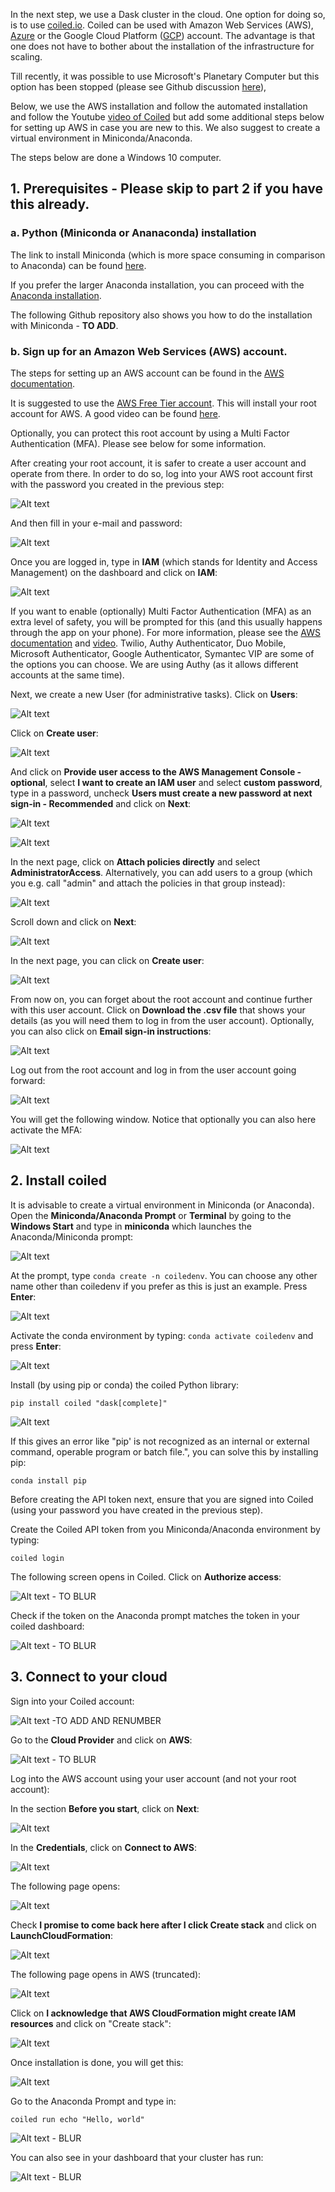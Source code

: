 In the next step, we use a Dask cluster in the cloud. One option for doing so, is to use [coiled.io](https://www.coiled.io/). 
Coiled can be used with Amazon Web Services (AWS), [Azure](https://docs.coiled.io/user_guide/setup/azure/cli.html) or the Google Cloud Platform ([GCP](https://docs.coiled.io/user_guide/setup/gcp/cli.html)) account. The advantage is that one does not have to bother about the installation of the infrastructure for scaling. 

Till recently, it was possible to use Microsoft's Planetary Computer but this option has been stopped (please see Github discussion [here](https://github.com/microsoft/PlanetaryComputer/discussions/347)),

Below, we use the AWS installation and follow the automated installation and follow the Youtube [video of Coiled](https://www.youtube.com/watch?v=d6XouzFP_AY) but add some additional steps below for setting up AWS in case you are new to this.  We also suggest to create a virtual environment in Miniconda/Anaconda. 

The steps below are done a Windows 10 computer. 

## 1. Prerequisites - Please skip to part 2 if you have this already. 

### a. Python (Miniconda or Ananaconda) installation

The link to install Miniconda (which is more space consuming in comparison to Anaconda) can be found [here](https://docs.anaconda.com/miniconda/miniconda-other-installer-links/). 

If you prefer the larger Anaconda installation, you can proceed with the [Anaconda installation](https://www.anaconda.com/download).

The following Github repository also shows you how to do the installation with Miniconda - **TO ADD**. 

### b. Sign up for an Amazon Web Services (AWS) account. 

The steps for setting up an AWS account can be found in the [AWS documentation](https://docs.aws.amazon.com/SetUp/latest/UserGuide/setup-AWSsignup.html).

It is suggested to use the [AWS Free Tier account](https://aws.amazon.com/free/). This will install your root account for AWS. A good video can be found [here](https://www.youtube.com/watch?v=CjKhQoYeR4Q). 

Optionally, you can protect this root account by using a Multi Factor Authentication (MFA). Please see below for some information.  

After creating your root account, it is safer to create a user account and operate from there. In order to do so, log into your AWS root account first with the password you created in the previous step:

![Alt text](../images/aws_1.png)

And then fill in your e-mail and password:

![Alt text](../images/aws_2.PNG)

Once you are logged in, type in **IAM** (which stands for Identity and Access Management) on the dashboard and click on **IAM**:

![Alt text](../images/aws_3.png)

If you want to enable (optionally) Multi Factor Authentication (MFA) as an extra level of safety, you will be prompted for this (and this usually happens through the app on your phone). For more information, please see the [AWS documentation](https://aws.amazon.com/iam/features/mfa/) and [video](https://www.youtube.com/watch?v=e6A7z7FqQDE). 	Twilio, Authy Authenticator, Duo Mobile, Microsoft Authenticator, Google Authenticator, Symantec VIP are some of the options you can choose. We are using Authy (as it allows different accounts at the same time).

Next, we create a new User (for administrative tasks). Click on **Users**:

![Alt text](../images/aws_4.png)

Click on **Create user**:

![Alt text](../images/aws_5.png)

And click on **Provide user access to the AWS Management Console - optional**, select **I want to create an IAM user** and select **custom password**, type in a password, uncheck **Users must create a new password at next sign-in - Recommended** and click on **Next**:

![Alt text](../images/aws_6.png)

![Alt text](../images/aws_7.png)

In the next page, click on **Attach policies directly** and select **AdministratorAccess**. Alternatively, you can add users to a group (which you e.g. call "admin" and attach the policies in that group instead): 

![Alt text](../images/aws_8.png)

Scroll down and click on **Next**:

![Alt text](../images/aws_9.png)

In the next page, you can click on **Create user**:

![Alt text](../images/aws_10.png)

From now on, you can forget about the root account and continue further with this user account. Click on **Download the .csv file** that shows your details (as you will need them to log in from the user account). Optionally, you can also click on **Email sign-in instructions**:

![Alt text](../images/aws_11.PNG) 

Log out from the root account and log in from the user account going forward:

![Alt text](../images/aws_12.png) 

You will get the following window. Notice that optionally you can also here activate the MFA:

![Alt text](../images/aws_13.PNG)


## 2. Install coiled 

It is advisable to create a virtual environment in Miniconda (or Anaconda). Open the **Miniconda/Anaconda Prompt** or **Terminal** by going to the **Windows Start** and type in **miniconda** which launches the Anaconda/Miniconda prompt: 

![Alt text](../images/coiled_1.PNG)

At the prompt, type `conda create -n coiledenv`. You can choose any other name other than coiledenv if you prefer as this is just an example. Press **Enter**:

![Alt text](../images/coiled_2.PNG)

Activate the conda environment by typing: `conda activate coiledenv` and press **Enter**:

![Alt text](../images/coiled_3.PNG)

Install (by using pip or conda) the coiled Python library:
```
pip install coiled "dask[complete]"
```
![Alt text](../images/coiled_4.PNG)

If this gives an error like "pip' is not recognized as an internal or external command,
operable program or batch file.", you can solve this by installing pip:

```
conda install pip
```

Before creating the API token next, ensure that you are signed into Coiled (using your password you have created in the previous step).

Create the Coiled API token from you Miniconda/Anaconda environment by typing:

```
coiled login
```
The following screen opens in Coiled. Click on **Authorize access**:

![Alt text](../images/coiled_5.PNG) - TO BLUR

Check if the token on the Anaconda prompt matches the token in your coiled dashboard:

![Alt text](../images/coiled_6.PNG) - TO BLUR


## 3. Connect to your cloud

Sign into your Coiled account: 

![Alt text](../images/coiled_7.PNG) -TO ADD AND RENUMBER

Go to the **Cloud Provider** and click on **AWS**:

![Alt text](../images/coiled_7.PNG) - TO BLUR

Log into the AWS account using your user account (and not your root account):

In the section **Before you start**, click on **Next**:

![Alt text](../images/coiled_8.PNG) 

In the **Credentials**, click on **Connect to AWS**:

![Alt text](../images/coiled_10.PNG) 

The following page opens:

![Alt text](../images/coiled_10.PNG) 

Check **I promise to come back here after I click Create stack** and click on **LaunchCloudFormation**:

![Alt text](../images/coiled_11.PNG) 

The following page opens in AWS (truncated):

![Alt text](../images/coiled_12.PNG) 

Click on **I acknowledge that AWS CloudFormation might create IAM resources** and click on "Create stack":

![Alt text](../images/coiled_13.PNG) 

Once installation is done, you will get this:

![Alt text](../images/coiled_15.PNG) 


Go to the Anaconda Prompt and type in:
```
coiled run echo "Hello, world"
```

![Alt text](../images/coiled_16.PNG) - BLUR

You can also see in your dashboard that your cluster has run:

![Alt text](../images/coiled_17.PNG) - BLUR



















   
